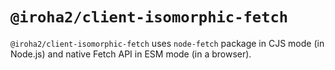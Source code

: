 # `@iroha2/client-isomorphic-fetch`

`@iroha2/client-isomorphic-fetch` uses `node-fetch` package in CJS mode (in Node.js) and native Fetch API in ESM mode (in a browser).
